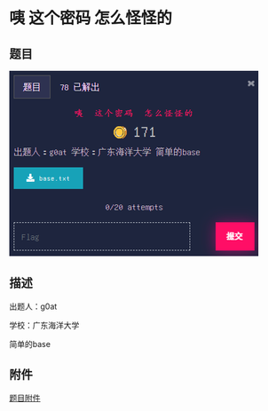 # 咦 这个密码 怎么怪怪的

## 题目

![题目](images/题目.png)

## 描述

出题人：g0at

学校：广东海洋大学

简单的base

## 附件

[题目附件](files/base.txt)